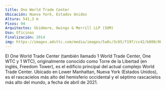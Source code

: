 ```yaml
---
title: One World Trade Center
Ubicación: Nueva York, Estados Unidos
Altura: 541,3 m
Pisos: 94
Arquitectos: Skidmore, Owings & Merrill LLP (SOM)
Uso: Oficinas
Finalización: 2014
img: https://images.adsttc.com/media/images/5a8c/3c65/f197/cc42/b800/0089/slideshow/Press_Kit_Images_34_View_at_dusk_WTC_Press_Kit.jpg?1519139931
---
```

El One World Trade Center (también llamado 1 World Trade Center, One WTC y 1 WTC), originalmente conocido como Torre de la Libertad (en inglés, Freedom Tower), es el edificio principal del actual complejo World Trade Center. Ubicado en Lower Manhattan, Nueva York (Estados Unidos), es el rascacielos más alto del hemisferio occidental y el séptimo rascacielos más alto del mundo, a fecha de abril de 2021.
